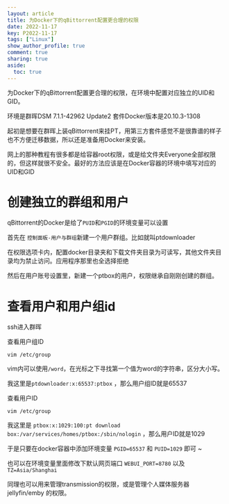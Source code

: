 ```yaml
---
layout: article
title: 为Docker下的qBittorrent配置更合理的权限
date: 2022-11-17
key: P2022-11-17
tags: ["Linux"]
show_author_profile: true
comment: true
sharing: true
aside:
  toc: true
---
```


为Docker下的qBittorrent配置更合理的权限，在环境中配置对应独立的UID和GID。

<!--more-->

环境是群晖DSM 7.1.1-42962 Update2 套件Docker版本是20.10.3-1308

起初是想要在群晖上装qBittorrent来挂PT，用第三方套件感觉不是很靠谱的样子也不方便迁移数据，所以还是准备用Docker来安装。

网上的那种教程有很多都是给容器root权限，或是给文件夹Everyone全部权限的，但这样就很不安全。最好的方法应该是在Docker容器的环境中填写对应的UID和GID

# 创建独立的群组和用户

qBittorrent的Docker是给了`PUID`和`PGID`的环境变量可以设置

首先在 `控制面板-用户与群组`新建一个用户群组。比如就叫ptdownloader

在权限选项卡内，配置docker目录夹和下载文件夹目录为可读写，其他文件夹目录均为禁止访问。应用程序那里也全选择拒绝

然后在用户账号设置里，新建一个ptbox的用户，权限继承自刚刚创建的群组。

# 查看用户和用户组id

ssh进入群晖

查看用户组ID

```shell
vim /etc/group
```

vim内可以使用`/word`，在光标之下寻找第一个值为word的字符串，区分大小写。

我这里是`ptdownloader:x:65537:ptbox`  ，那么用户组ID就是65537



查看用户ID


```shell
vim /etc/group
```

我这里是 `ptbox:x:1029:100:pt download box:/var/services/homes/ptbox:/sbin/nologin` ，那么用户ID就是1029



于是只要在docker容器中添加环境变量 `PGID=65537`  和  `PUID=1029` 即可 ~

也可以在环境变量里面修改下默认网页端口 `WEBUI_PORT=8780`  以及 `TZ=Asia/Shanghai`

同理也可以用来管理transmission的权限，或是管理个人媒体服务器 jellyfin/emby 的权限。

